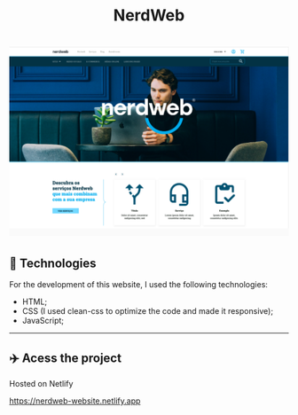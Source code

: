 <h1 align="center">NerdWeb</h1>
<h1 align="center"><img src="./imgs/nerdweb-photo.png"></h1>

## 💼 Technologies

For the development of this website, I used the following technologies:

- HTML;
- CSS (I used clean-css to optimize the code and made it responsive);
- JavaScript;

---

## :airplane: Acess the project

Hosted on Netlify

https://nerdweb-website.netlify.app
